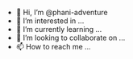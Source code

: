 - 👋 Hi, I’m @phani-adventure
- 👀 I’m interested in ...
- 🌱 I’m currently learning ...
- 💞️ I’m looking to collaborate on ...
- 📫 How to reach me ...

<!---
phani-adventure/phani-adventure is a ✨ special ✨ repository because its `README.md` (this file) appears on your GitHub profile.
You can click the Preview link to take a look at your changes.
--->
